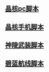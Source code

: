 ## [晶核pc脚本](src/views/md/win_jh.md)
## [晶核手机脚本](https://github.com/553347304/gameScript/blob/main/jh.md) 
## [神陵武装脚本](https://github.com/553347304/gameScript/blob/main/slwz.md)
## [碧蓝航线脚本](https://github.com/553347304/gameScript/blob/main/blhx.md)